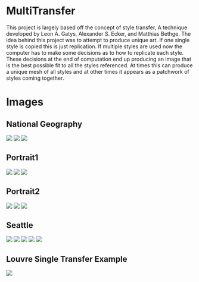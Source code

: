 # MultiTransfer

This project is largely based off the concept of style transfer, A technique developed by Leon A. Gatys, Alexander S.
Ecker, and Matthias Bethge. The idea behind this project was to attempt to produce unique art. If one single style is
copied this is just replication. If multiple styles are used now the computer has to make some decisions as to how to
replicate each style. These decisions at the end of computation end up producing an image that is the best possible fit
to all the styles referenced. At times this can produce a unique mesh of all styles and at other times it appears as a
patchwork of styles coming together.

# Images

## National Geography
![](Outputs/NationalGeography/S27%3D%200.06252%20S12%3D%200.09588%20S20%3D%20-0.0087%20S6%3D%200.03577%20S1%3D%20-0.00695%20C%3D%2060000.0.png)
![](Outputs/NationalGeography/S3%3D%20-0.0058%20S10%3D%20-0.01852%20S16%3D%200.0799%20S14%3D%200.0785%20S22%3D%200.08139%20C%3D%2060000.0.png)
![](Outputs/NationalGeography/S8%3D%200.09766%20S5%3D%200.0924%20S7%3D%200.07611%20S18%3D%20-0.02473%20S0%3D%20-0.01203%20C%3D%2060000.0.png)

## Portrait1
![](Outputs/Portrait1/S1%3D%200.03276%20S5%3D%200.0923%20S11%3D%200.02275%20S12%3D%200.0772%20S0%3D%200.0306%20C%3D%2060000.0.png)
![](Outputs/Portrait1/S21%3D%200.02152%20S17%3D%200.10217%20S18%3D%20-0.01157%20S22%3D%20-0.00373%20S20%3D%200.024%20C%3D%2060000.0.png)
![](Outputs/Portrait1/S24%3D%200.03207%20S6%3D%20-0.01704%20S12%3D%200.03734%20S17%3D%20-0.02237%20S13%3D%200.02369%20C%3D%20100000.0.png)

## Portrait2
![](Outputs/Portrait2/S16%3D%200.01925%20S5%3D%200.01369%20S24%3D%200.05685%20S4%3D%200.08027%20S20%3D%200.02889%20C%3D%20100000.0.png)
![](Outputs/Portrait2/S5%3D%20-0.00854%20S0%3D%200.01621%20S1%3D%20-0.01681%20S21%3D%200.04384%20S5%3D%20-0.00368%20C%3D%20100000.0.png)
![](Outputs/Portrait2/S6%3D%200.06024%20S0%3D%20-0.02146%20S23%3D%200.10119%20S14%3D%20-0.03051%20S14%3D%20-0.02628%20C%3D%20100000.0.png)

## Seattle
![](Outputs/Seattle/S13%3D%200.03915%20S27%3D%200.05564%20S6%3D%200.07966%20S0%3D%20-0.01568%20S6%3D%200.0147%20C%3D%206000.0.png)
![](Outputs/Seattle/S24%3D%20-0.0193%20S14%3D%20-0.01509%20S25%3D%200.01006%20S22%3D%20-0.0184%20S11%3D%200.06387%20C%3D%206000.0.png)
![](Outputs/Seattle/S24%3D%200.05518%20S14%3D%20-0.01606%20S25%3D%20-0.01859%20S22%3D%20-0.01037%20S11%3D%20-0.00296%20C%3D%201.0.png)
![](Outputs/Seattle/S28%3D%200.08178%20S23%3D%200.0323%20S0%3D%20-0.00275%20S26%3D%20-0.00339%20S19%3D%200.0309%20C%3D%206000.0.png)
![](Outputs/Seattle/S7%3D%20-0.01582%20S28%3D%200.09177%20S2%3D%20-0.00346%20S10%3D%200.05925%20S5%3D%200.01518%20C%3D%2010000.0.png)

## Louvre Single Transfer Example
![](Outputs/Louvre/S28%3D%200.10114%20C%3D%201000.0.png)
